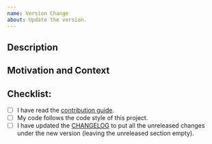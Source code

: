 ```yaml
---
name: Version Change
about: Update the version.
---
```

<!--- Provide a general summary of your changes in the Title above -->

## Description
<!--- Describe your changes in detail -->

## Motivation and Context
<!--- Why is this change required? What problem does it solve? -->
<!--- If it fixes an open issue, please link to the issue here. If this PR closes an issue, put the word 'closes' before the issue link to auto-close the issue when the PR is merged. -->

## Checklist:
<!--- You may remove the checklists that don't apply to your change type(s) or just leave them empty -->
<!--- Go over all the following points, and replace the space with an `x` in all the boxes that apply. -->
<!--- If you're unsure about any of these, don't hesitate to ask. We're here to help! -->
- [ ] I have read the [contribution guide](https://github.com/RadioAstronomySoftwareGroup/pyuvdata/blob/main/.github/CONTRIBUTING.md).
- [ ] My code follows the code style of this project.
- [ ] I have updated the [CHANGELOG](https://github.com/RadioAstronomySoftwareGroup/pyuvdata/blob/main/CHANGELOG.md) to put all the unreleased changes under the new version (leaving the unreleased section empty).

